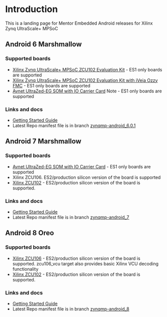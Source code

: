 # Introduction 
This is a landing page for Mentor Embedded Android releases for Xilinx Zynq UltraScale+ MPSoC

## Android 6 Marshmallow
### Supported boards
* [Xilinx Zynq UltraScale+ MPSoC ZCU102 Evaluation Kit][zcu102] - ES1 only boards are supported
* [Xilinx Zynq UltraScale+ MPSoC ZCU102 Evaluation Kit with iVeia Ozzy FMC][iveia_ozzy] - ES1 only boards are supported
* [Avnet UltraZed-EG SOM with IO Carrier Card][ultrazed_iocc] Note - ES1 only boards are supported

### Links and docs
* [Getting Started Guide][getting-started-android6]
* Latest Repo manifest file is in branch [zynqmp-android_6.0.1][manifest-android6]

## Android 7 Marshmallow
### Supported boards
* [Avnet UltraZed-EG SOM with IO Carrier Card][ultrazed_iocc] - ES1 only boards are supported
* Xilinx ZCU106. ES2/production silicon version of the board is supported
* [Xilinx ZCU102][zcu102] - ES2/production silicon version of the board is supported.

### Links and docs
* [Getting Started Guide][getting-started-android7]
* Latest Repo manifest file is in branch [zynqmp-android_7][manifest-android7]

## Android 8 Oreo
### Supported boards
* [Xilinx ZCU106][zcu106] - ES2/production silicon version of the board is supported. zcu106_vcu target also provides basic Xilinx VCU decoding functionality
* [Xilinx ZCU102][zcu102] - ES2/production silicon version of the board is supported.


### Links and docs
* [Getting Started Guide][getting-started-android8]
* Latest Repo manifest file is in branch [zynqmp-android_8][manifest-android8]

[getting-started-android6]: https://github.com/MentorEmbedded/mpsoc-manifest/wiki/Getting-Started-with-Android-6-for-Xilinx-Zynq-UltraScale--MPSoC "Getting Started for Android 6 Marshmallow"
[manifest-android6]:https://github.com/MentorEmbedded/mpsoc-manifest/tree/zynqmp-android_6.0.1 "Repo manifest for Android 6 Marshmallow release"
[zcu102]:https://www.xilinx.com/products/boards-and-kits/ek-u1-zcu102-es2-g.html "ZCU102"
[zcu106]:https://www.xilinx.com/products/boards-and-kits/zcu106.html "ZCU106"
[ultrazed_iocc]:http://microzed.org/product/ultrazed-eg-starter-kit
[iveia_ozzy]:http://www.iveia.com/ozzy
[getting-started-android7]: https://github.com/MentorEmbedded/mpsoc-manifest/wiki/Getting-Started-with-Android-7-for-Xilinx-Zynq-UltraScale--MPSoC
[getting-started-android8]: https://github.com/MentorEmbedded/mpsoc-manifest/wiki/Getting-Started-with-Android-8-v2018.1-for-Xilinx-Zynq-UltraScale--MPSoC
[manifest-android7]:https://github.com/MentorEmbedded/mpsoc-manifest/tree/zynqmp-android_7 "Repo manifest for Android 7 Marshmallow release"
[manifest-android8]:https://github.com/MentorEmbedded/mpsoc-manifest/tree/zynqmp-android_8 "Repo manifest for Android 8 Oreo release"
